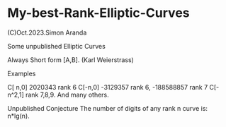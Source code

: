 # My-best-Rank-Elliptic-Curves

(C)Oct.2023.Simon Aranda

Some unpublished Elliptic Curves

Always Short form [A,B]. (Karl Weierstrass)

Examples

C[ n,0]  2020343 rank 6
C[-n,0] -3129357 rank 6,  -188588857 rank 7
C[-n^2,1] rank 7,8,9. And many others.


Unpublished Conjecture 
The number of digits of any rank n curve is: n*lg(n).


